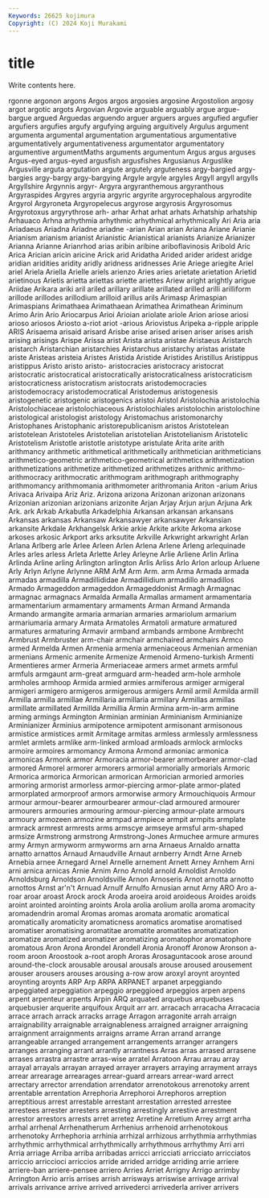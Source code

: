 ```yaml
---
Keywords: 26625 kojimura
Copyright: (C) 2024 Koji Murakami
---
```


# title

Write contents here.



rgonne argonon argons
Argos argos argosies argosine Argostolion argosy argot argotic argots Argovian
Argovie arguable arguably argue argue-bargue argued Arguedas arguendo arguer arguers
argues argufied argufier argufiers argufies argufy argufying arguing arguitively Argulus
argument argumenta argumental argumentation argumentatious argumentative argumentatively argumentativeness argumentator argumentatory
argumentive argumentMaths arguments argumentum Argus argus arguses Argus-eyed argus-eyed argusfish
argusfishes Argusianus Arguslike Argusville arguta argutation argute argutely arguteness argy-bargied
argy-bargies argy-bargy argy-bargying Argyle argyle argyles Argyll argyll argylls Argyllshire
Argynnis argyr- Argyra argyranthemous argyranthous Argyraspides Argyres argyria argyric argyrite
argyrocephalous argyrodite Argyrol Argyroneta Argyropelecus argyrose argyrosis Argyrosomus Argyrotoxus argyrythrose
arh- arhar Arhat arhat arhats Arhatship arhatship Arhauaco Arhna arhythmia
arhythmic arhythmical arhythmically Ari Aria aria Ariadaeus Ariadna Ariadne ariadne
-arian Arian arian Ariana Ariane Arianie Arianism arianism arianist Arianistic
Arianistical arianists Arianize Arianizer Arianna Arianne Arianrhod arias aribin aribine
ariboflavinosis Aribold Aric Arica Arician aricin aricine Arick arid Aridatha
Arided arider aridest aridge aridian aridities aridity aridly aridness aridnesses
Arie Ariege ariegite Ariel ariel Ariela Ariella Arielle ariels arienzo
Aries aries arietate arietation Arietid arietinous Arietis arietta ariettas ariette
ariettes Ariew aright arightly arigue Ariidae Arikara ariki aril ariled
arillary arillate arillated arilled arilli arilliform arillode arillodes arillodium arilloid
arillus arils Arimasp Arimaspian Arimaspians Arimathaea Arimathaean Arimathea Arimathean Ariminum
Arimo Arin Ario Ariocarpus Arioi Arioian ariolate ariole Arion ariose
ariosi arioso ariosos Ariosto a-riot ariot -arious Ariovistus Aripeka a-ripple
aripple ARIS Arisaema arisaid arisard Arisbe arise arised arisen ariser
arises arish arising arisings Arispe Arissa arist Arista arista aristae
Aristaeus Aristarch aristarch Aristarchian aristarchies Aristarchus aristarchy aristas aristate ariste
Aristeas aristeia Aristes Aristida Aristide Aristides Aristillus Aristippus aristippus Aristo
aristo aristo- aristocracies aristocracy aristocrat aristocratic aristocratical aristocratically aristocraticalness aristocraticism
aristocraticness aristocratism aristocrats aristodemocracies aristodemocracy aristodemocratical Aristodemus aristogenesis aristogenetic aristogenic
aristogenics aristoi Aristol Aristolochia aristolochia Aristolochiaceae aristolochiaceous Aristolochiales aristolochin aristolochine
aristological aristologist aristology Aristomachus aristomonarchy Aristophanes Aristophanic aristorepublicanism aristos Aristotelean
aristotelean Aristoteles Aristotelian aristotelian Aristotelianism Aristotelic Aristotelism Aristotle aristotle aristotype
aristulate Arita arite arith arithmancy arithmetic arithmetical arithmetically arithmetician arithmeticians
arithmetico-geometric arithmetico-geometrical arithmetics arithmetization arithmetizations arithmetize arithmetized arithmetizes arithmic arithmo-
arithmocracy arithmocratic arithmogram arithmograph arithmography arithmomancy arithmomania arithmometer arithromania Ariton
-arium Arius Arivaca Arivaipa Ariz Ariz. Arizona arizona Arizonan arizonan
arizonans Arizonian arizonian arizonians arizonite Arjan Arjay Arjun arjun Arjuna
Ark Ark. ark Arkab Arkabutla Arkadelphia Arkansan arkansan arkansans Arkansas
arkansas Arkansaw Arkansawyer arkansawyer Arkansian arkansite Arkdale Arkhangelsk Arkie arkie
Arkite arkite Arkoma arkose arkoses arkosic Arkport arks arksutite Arkville
Arkwright arkwright Arlan Arlana Arlberg arle Arlee Arleen Arlen Arlena
Arlene Arleng arlequinade Arles arles arless Arleta Arlette Arley Arleyne
Arlie Arliene Arlin Arlina Arlinda Arline arling Arlington arlington Arlis
Arliss Arlo Arlon arloup Arluene Arly Arlyn Arlyne Arlynne ARM
ArM Arm Arm. arm Arma Armada armada armadas armadilla Armadillididae
Armadillidium armadillo armadillos Armado Armageddon armageddon Armageddonist Armagh Armagnac armagnac
armagnacs Armalda Armalla Armallas armament armamentaria armamentarium armamentary armaments Arman
Armand Armanda Armando armangite armaria armarian armaries armariolum armarium armariumaria
armary Armata Armatoles Armatoli armature armatured armatures armaturing Armavir armband
armbands armbone Armbrecht Armbrust Armbruster arm-chair armchair armchaired armchairs Armco
armed Armelda Armen Armenia armenia armeniaceous Armenian armenian armenians Armenic
armenite Armenize Armenoid Armeno-turkish Armenti Armentieres armer Armeria Armeriaceae armers
armet armets armful armfuls armgaunt arm-great armguard arm-headed arm-hole armhole
armholes armhoop Armida armied armies armiferous armiger armigeral armigeri armigero
armigeros armigerous armigers Armil armil Armilda armill Armilla armilla armillae
Armillaria armillaria armillary Armillas armillas armillate armillated Armillda Armillia Armin
Armina arm-in-arm armine arming armings Armington Arminian arminian Arminianism Arminianize
Arminianizer Arminius armipotence armipotent armisonant armisonous armistice armistices armit Armitage
armitas armless armlessly armlessness armlet armlets armlike arm-linked armload armloads
armlock armlocks armoire armoires armomancy Armona Armond armoniac armonica armonicas
Armonk armor Armoracia armor-bearer armorbearer armor-clad armored Armorel armorer armorers
armorial armorially armorials Armoric Armorica armorica Armorican armorican Armorician armoried
armories armoring armorist armorless armor-piercing armor-plate armor-plated armorplated armorproof armors
armorwise armory Armouchiquois Armour armour armour-bearer armourbearer armour-clad armoured armourer
armourers armouries armouring armour-piercing armour-plate armours armoury armozeen armozine armpad
armpiece armpit armpits armplate armrack armrest armrests arms armscye armseye
armsful arm-shaped armsize Armstrong armstrong Armstrong-Jones Armuchee armure armures army
Armyn armyworm armyworms arn arna Arnaeus Arnaldo arnatta arnatto arnattos
Arnaud Arnaudville Arnaut arnberry Arndt Arne Arneb Arnebia arnee Arnegard
Arnel Arnelle arnement Arnett Arney Arnhem Arni arni arnica arnicas
Arnie Arnim Arno Arnold arnold Arnoldist Arnoldo Arnoldsburg Arnoldson Arnoldsville
Arnon Arnoseris Arnot arnotta arnotto arnottos Arnst ar'n't Arnuad Arnulf
Arnulfo Arnusian arnut Arny ARO Aro a-roar aroar aroast Arock
arock Aroda aroeira aroid aroideous Aroides aroids aroint arointed arointing
aroints Arola arolia arolium arolla aroma aromacity aromadendrin aromal Aromas
aromas aromata aromatic aromatical aromatically aromaticity aromaticness aromatics aromatise aromatised
aromatiser aromatising aromatitae aromatite aromatites aromatization aromatize aromatized aromatizer aromatizing
aromatophor aromatophore aromatous Aron Arona Arondel Arondell Aronia Aronoff Aronow
Aronson a-room aroon Aroostook a-root aroph Aroras Arosaguntacook arose around
around-the-clock arousable arousal arousals arouse aroused arousement arouser arousers arouses
arousing a-row arow aroxyl aroynt aroynted aroynting aroynts ARP Arp
ARPA ARPANET arpanet arpeggiando arpeggiated arpeggiation arpeggio arpeggioed arpeggios arpen
arpens arpent arpenteur arpents Arpin ARQ arquated arquebus arquebuses arquebusier
arquerite arquifoux Arquit arr arr. arracach arracacha Arracacia arrace arrach
arrack arracks arrage Arragon arragonite arrah arraign arraignability arraignable arraignableness
arraigned arraigner arraigning arraignment arraignments arraigns arrame Arran arrand arrange
arrangeable arranged arrangement arrangements arranger arrangers arranges arranging arrant arrantly
arrantness Arras arras arrased arrasene arrases arrastra arrastre arras-wise arratel
Arratoon Arrau arrau array arrayal arrayals arrayan arrayed arrayer arrayers
arraying arrayment arrays arrear arrearage arrearages arrear-guard arrears arrear-ward arrect
arrectary arrector arrendation arrendator arrenotokous arrenotoky arrent arrentable arrentation Arrephoria
Arrephoroi Arrephoros arreption arreptitious arrest arrestable arrestant arrestation arrested arrestee
arrestees arrester arresters arresting arrestingly arrestive arrestment arrestor arrestors arrests
arret arretez Arretine Arretium Arrey arrgt arrha arrhal arrhenal Arrhenatherum
Arrhenius arrhenoid arrhenotokous arrhenotoky Arrhephoria arrhinia arrhizal arrhizous arrhythmia arrhythmias
arrhythmic arrhythmical arrhythmically arrhythmous arrhythmy Arri arri Arria arriage Arriba
arriba arribadas arricci arricciati arricciato arricciatos arriccio arriccioci arriccios arride
arrided arridge arriding arrie arriere arriere-ban arriere-pensee arriero Arries Arriet
Arrigny Arrigo arrimby Arrington Arrio arris arrises arrish arrisways arriswise
arrivage arrival arrivals arrivance arrive arrived arrivederci arrivederla arriver arrivers
